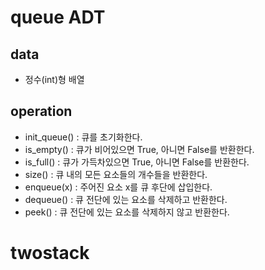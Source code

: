 # queue ADT

## data
- 정수(int)형 배열

## operation
- init_queue() : 큐를 초기화한다.
- is_empty() : 큐가 비어있으면 True, 아니면 False를 반환한다.
- is_full() : 큐가 가득차있으면 True, 아니면 False를 반환한다.
- size() : 큐 내의 모든 요소들의 개수들을 반환한다.
- enqueue(x) : 주어진 요소 x를 큐 후단에 삽입한다.
- dequeue() : 큐 전단에 있는 요소를 삭제하고 반환한다.
- peek() : 큐 전단에 있는 요소를 삭제하지 않고 반환한다.

# twostack

